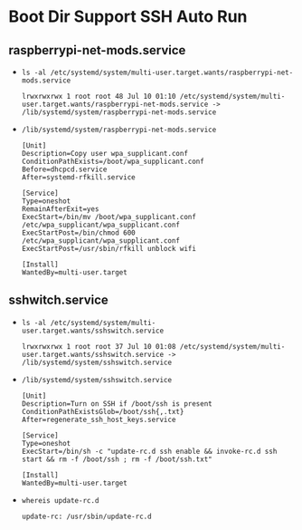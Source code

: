 # Boot Dir Support SSH Auto Run

## raspberrypi-net-mods.service

* `ls -al /etc/systemd/system/multi-user.target.wants/raspberrypi-net-mods.service`
  ```
  lrwxrwxrwx 1 root root 48 Jul 10 01:10 /etc/systemd/system/multi-user.target.wants/raspberrypi-net-mods.service -> /lib/systemd/system/raspberrypi-net-mods.service
  ```
* `/lib/systemd/system/raspberrypi-net-mods.service`
  ```
  [Unit]
  Description=Copy user wpa_supplicant.conf
  ConditionPathExists=/boot/wpa_supplicant.conf
  Before=dhcpcd.service
  After=systemd-rfkill.service
  
  [Service]
  Type=oneshot
  RemainAfterExit=yes
  ExecStart=/bin/mv /boot/wpa_supplicant.conf /etc/wpa_supplicant/wpa_supplicant.conf
  ExecStartPost=/bin/chmod 600 /etc/wpa_supplicant/wpa_supplicant.conf
  ExecStartPost=/usr/sbin/rfkill unblock wifi
  
  [Install]
  WantedBy=multi-user.target
  ```

## sshwitch.service

* `ls -al /etc/systemd/system/multi-user.target.wants/sshswitch.service`
  ```
  lrwxrwxrwx 1 root root 37 Jul 10 01:08 /etc/systemd/system/multi-user.target.wants/sshswitch.service -> /lib/systemd/system/sshswitch.service
  ```
* `/lib/systemd/system/sshswitch.service`
  ```
  [Unit]
  Description=Turn on SSH if /boot/ssh is present
  ConditionPathExistsGlob=/boot/ssh{,.txt}
  After=regenerate_ssh_host_keys.service
  
  [Service]
  Type=oneshot
  ExecStart=/bin/sh -c "update-rc.d ssh enable && invoke-rc.d ssh start && rm -f /boot/ssh ; rm -f /boot/ssh.txt"
  
  [Install]
  WantedBy=multi-user.target
  ```
* `whereis update-rc.d`
  ```
  update-rc: /usr/sbin/update-rc.d
  ```